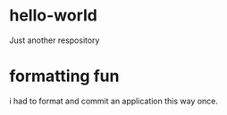 # hello-world
Just another respository

# formatting fun
i had to format and commit an application this way once.
